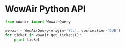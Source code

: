 # WowAir Python API

```python
from wowair import WowAirQuery

wowair = WowAirQuery(origin='YUL', destination='DUB')
for ticket in wowair.get_tickets():
    print ticket
```
